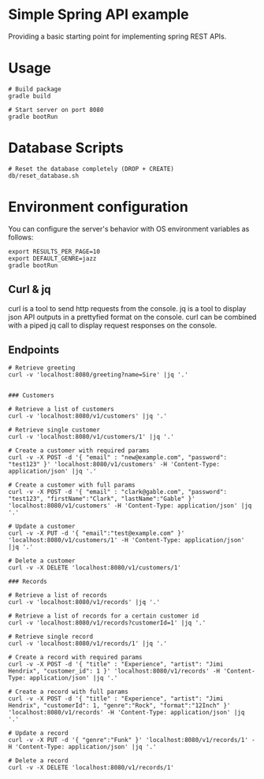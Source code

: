 # Simple Spring API example

Providing a basic starting point for implementing spring REST APIs.

# Usage

```
# Build package
gradle build

# Start server on port 8080
gradle bootRun
```

# Database Scripts

```
# Reset the database completely (DROP + CREATE)
db/reset_database.sh
```

# Environment configuration

You can configure the server's behavior with OS environment variables as follows:

```
export RESULTS_PER_PAGE=10
export DEFAULT_GENRE=jazz
gradle bootRun
```

## Curl & jq

curl is a tool to send http requests from the console.
jq is a tool to display json API outputs in a prettyfied format on the console.
curl can be combined with a piped jq call to display request responses on the console.

## Endpoints

```
# Retrieve greeting
curl -v 'localhost:8080/greeting?name=Sire' |jq '.'


### Customers

# Retrieve a list of customers
curl -v 'localhost:8080/v1/customers' |jq '.'

# Retrieve single customer
curl -v 'localhost:8080/v1/customers/1' |jq '.'

# Create a customer with required params
curl -v -X POST -d '{ "email" : "new@example.com", "password": "test123" }' 'localhost:8080/v1/customers' -H 'Content-Type: application/json' |jq '.'

# Create a customer with full params
curl -v -X POST -d '{ "email" : "clark@gable.com", "password": "test123", "firstName":"Clark", "lastName":"Gable" }' 'localhost:8080/v1/customers' -H 'Content-Type: application/json' |jq '.'

# Update a customer
curl -v -X PUT -d '{ "email":"test@example.com" }' 'localhost:8080/v1/customers/1' -H 'Content-Type: application/json' |jq '.'

# Delete a customer
curl -v -X DELETE 'localhost:8080/v1/customers/1'

### Records

# Retrieve a list of records
curl -v 'localhost:8080/v1/records' |jq '.'

# Retrieve a list of records for a certain customer id
curl -v 'localhost:8080/v1/records?customerId=1' |jq '.'

# Retrieve single record
curl -v 'localhost:8080/v1/records/1' |jq '.'

# Create a record with required params
curl -v -X POST -d '{ "title" : "Experience", "artist": "Jimi Hendrix", "customer_id": 1 }' 'localhost:8080/v1/records' -H 'Content-Type: application/json' |jq '.'

# Create a record with full params
curl -v -X POST -d '{ "title" : "Experience", "artist": "Jimi Hendrix", "customerId": 1, "genre":"Rock", "format":"12Inch" }' 'localhost:8080/v1/records' -H 'Content-Type: application/json' |jq '.'

# Update a record
curl -v -X PUT -d '{ "genre":"Funk" }' 'localhost:8080/v1/records/1' -H 'Content-Type: application/json' |jq '.'

# Delete a record
curl -v -X DELETE 'localhost:8080/v1/records/1'

```
